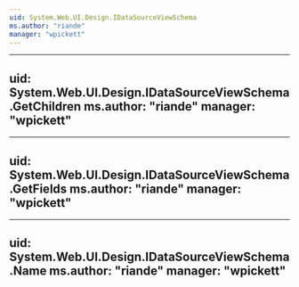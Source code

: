```yaml
---
uid: System.Web.UI.Design.IDataSourceViewSchema
ms.author: "riande"
manager: "wpickett"
---
```


---
uid: System.Web.UI.Design.IDataSourceViewSchema.GetChildren
ms.author: "riande"
manager: "wpickett"
---

---
uid: System.Web.UI.Design.IDataSourceViewSchema.GetFields
ms.author: "riande"
manager: "wpickett"
---

---
uid: System.Web.UI.Design.IDataSourceViewSchema.Name
ms.author: "riande"
manager: "wpickett"
---
